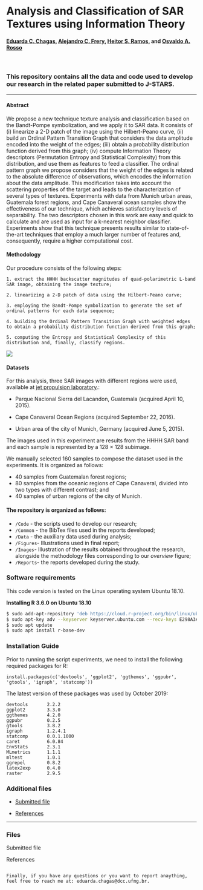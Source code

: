# Analysis and Classification of SAR Textures using Information Theory

#### [Eduarda C. Chagas](mailto:eduarda.chagas@dcc.ufmg.br), [Alejandro C. Frery](mailto:acfrery@laccan.ufal.br), [Heitor S. Ramos](mailto:ramosh@dcc.ufmg.br), and [Osvaldo A. Rosso](mailto:oarosso@gmail.com)

</br>


### This repository contains all the data and code used to develop our research in the related paper submitted to J-STARS. 

---

#### Abstract

We propose a new technique texture analysis and classification based on the Bandt-Pompe symbolization, and we apply it to SAR data. It consists of (i) linearize a 2-D patch of the image using the Hilbert-Peano curve, (ii) build an Ordinal Pattern Transition Graph that considers the data amplitude encoded into the weight of the edges; (iii) obtain a probability distribution function derived from this graph; (iv) compute Information Theory descriptors (Permutation Entropy and Statistical Complexity) from this distribution, and use them as features to feed a classifier. The ordinal pattern graph we propose considers that the weight of the edges is related to the absolute difference of observations, which encodes the information about the data amplitude. This modification takes into account the scattering properties of the target and leads to the characterization of several types of textures. Experiments with data from Munich urban areas, Guatemala forest regions, and Cape Canaveral ocean samples show the effectiveness of our technique, which achieves satisfactory levels of separability. The two descriptors chosen in this work are easy and quick to calculate and are used as input for a k-nearest neighbor classifier. Experiments show that this technique presents results similar to state-of-the-art techniques that employ a much larger number of features and, consequently, require a higher computational cost.

#### Methodology

Our procedure consists of the following steps:

	1. extract the HHHH backscatter magnitudes of quad-polarimetric L-band SAR image, obtaining the image texture;

	2. linearizing a 2-D patch of data using the Hilbert-Peano curve;

	3. employing the Bandt-Pompe symbolization to generate the set of ordinal patterns for each data sequence;

	4. building the Ordinal Pattern Transition Graph with weighted edges to obtain a probability distribution function derived from this graph;

	5. computing the Entropy and Statistical Complexity of this distribution and, finally, classify regions.
	
<img src="https://github.com/EduardaChagas/SAR-WATG/blob/master/Figures/AnalysisSARTextures.png" />


#### Datasets

For this analysis, three SAR images with different regions were used, available at <a href="https://uavsar.jpl.nasa.gov/cgi-bin">jet propulsion laboratory</a>.:

- Parque Nacional Sierra del Lacandon, Guatemala (acquired April 10, 2015).

- Cape Canaveral Ocean Regions (acquired September 22, 2016).

- Urban area of the city of Munich, Germany (acquired June 5, 2015).

The images used in this experiment are results from the HHHH SAR band and each sample is represented by a 128 × 128 subimage.

We manually selected 160 samples to compose the dataset used in the experiments. It is organized as follows:

- 40 samples from Guatemalan forest regions;
- 80 samples from the oceanic regions of Cape Canaveral, divided into two types with different contrast; and
- 40 samples of urban regions of the city of Munich.

#### The repository is organized as follows:
- `/Code` - the scripts used to develop our research; 
- `/Common` - the BibTex files used in the reports developed; 
- `/Data` - the auxiliary data used during analysis; 
- `/Figures`- Illustrations used in final report; 
- `/Images`- Illustration of the results obtained throughout the research, alongside the methodology files corresponding to our *overview* figure; 
- `/Reports`- the reports developed during the study. 

### Software requirements

This code version is tested on the Linux operating system Ubuntu 18.10.

**Installing R 3.6.0 on Ubuntu 18.10**

```sh
$ sudo add-apt-repository 'deb https://cloud.r-project.org/bin/linux/ubuntu disco-cran35/'
$ sudo apt-key adv --keyserver keyserver.ubuntu.com --recv-keys E298A3A825C0D65DFD57CBB651716619E084DAB9
$ sudo apt update
$ sudo apt install r-base-dev
```

### Installation Guide

Prior to running the script experiments, we need to install the following required packages for R: 

``
install.packages(c('devtools', 'ggplot2', 'ggthemes', 'ggpubr', 'gtools', 'igraph', 'statcomp'))
``

The latest version of these packages was used by October 2019:

```
devtools       2.2.2 
ggplot2        3.3.0       
ggthemes       4.2.0      
ggpubr         0.2.5  
gtools         3.8.2      
igraph         1.2.4.1       
statcomp       0.0.1.1000  
caret          6.0.84
EnvStats       2.3.1
MLmetrics      1.1.1
mltest         1.0.1
ggrepel        0.8.2
latex2exp      0.4.0
raster         2.9.5
```

### Additional files

- [Submitted file](<https://github.com/EduardaChagas/SAR-WATG/blob/master/Publications/JSTARS%202020/SARTexture-IT.R0.pdf>)

- [References](<./Reports/Publications/JSTARS 2020/ReferencesR0.html>)

---

### Files

Submitted file

References

~~~~~

Finally, if you have any questions or you want to report anaything, feel free to reach me at: eduarda.chagas@dcc.ufmg.br. 






